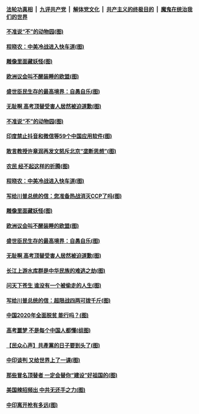 ####  [法轮功真相](../../../../basic/blob/master/README.md?t=06301802) &nbsp;|&nbsp; [九评共产党](../../../../9ping.md/blob/master/README.md?t=06301802) &nbsp;|&nbsp; [解体党文化](../../../../jtdwh.md/blob/master/README.md?t=06301802)  &nbsp;|&nbsp; [共产主义的终极目的](../../../../gczydzjmd.md/blob/master/README.md?t=06301802) &nbsp;|&nbsp; [魔鬼在统治我们的世界](../../../../mgztzwmdsj.md/blob/master/README.md?t=06301802) 

#### [不准说“不”的动物园(图)](../pages/p4/938192.md?t=06301802) 

#### [程晓农：中美冷战进入快车道(图)](../pages/p4/938157.md?t=06301802) 

#### [雕像里面藏妖怪(图)](../pages/p4/937959.md?t=06301802) 

#### [欧洲议会叫不醒装睡的欧盟(图)](../pages/p4/938033.md?t=06301802) 

#### [盛世臣民生存的最高境界：自愚自乐(图)](../pages/p4/938023.md?t=06301802) 

#### [无耻啊 高考顶替受害人居然被迫道歉(图)](../pages/p4/938030.md?t=06301802) 

#### [不准说“不”的动物园(图)](../pages/p4/938192.md?t=06301802) 

#### [印度禁止抖音和微信等59个中国应用软件(图)](../pages/p4/938164.md?t=06301802) 

#### [敢言教授许章润再发文怒斥北京“垄断思想”(图)](../pages/p4/938162.md?t=06301802) 

#### [农民 经不起这样的折腾(图)](../pages/p4/938158.md?t=06301802) 

#### [程晓农：中美冷战进入快车道(图)](../pages/p4/938157.md?t=06301802) 

#### [写给川普总统的信：您准备热战消灭CCP了吗(图)](../pages/p4/938153.md?t=06301802) 

#### [雕像里面藏妖怪(图)](../pages/p4/937959.md?t=06301802) 

#### [欧洲议会叫不醒装睡的欧盟(图)](../pages/p4/938033.md?t=06301802) 

#### [盛世臣民生存的最高境界：自愚自乐(图)](../pages/p4/938023.md?t=06301802) 

#### [无耻啊 高考顶替受害人居然被迫道歉(图)](../pages/p4/938030.md?t=06301802) 

#### [长江上游水库群是中华民族的难逃之劫(图)](../pages/p4/938022.md?t=06301802) 

#### [问天下苍生 谁没有一个被偷走的人生(图)](../pages/p4/938026.md?t=06301802) 

#### [写给川普总统的信：超限战四两可拨千斤(图)](../pages/p4/938021.md?t=06301802) 

#### [中国2020年全面脱贫 能行吗？(图)](../pages/p4/937928.md?t=06301802) 

#### [高考噩梦 不是每个中国人都懂(组图)](../pages/p4/937927.md?t=06301802) 

#### [【民众心声】共產黨的日子要到头了(图)](../pages/p4/937474.md?t=06301802) 

#### [中印谈判 又给世界上了一课(图)](../pages/p4/937868.md?t=06301802) 

#### [那些冒名顶替者 一定会替你“建设”好祖国的(图)](../pages/p4/937925.md?t=06301802) 

#### [美国辣招频出 中共无还手之力(图)](../pages/p4/937916.md?t=06301802) 

#### [中印离开枪有多远(图)](../pages/p4/937913.md?t=06301802) 

